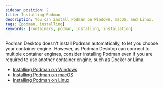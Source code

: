 ```yaml
---
sidebar_position: 2
title: Installing Podman
description: You can install Podman on Windows, macOS, and Linux.
tags: [podman, installing]
keywords: [containers, podman, installing, installation]
---
```


Podman Desktop doesn't install Podman automatically, to let you choose your container engine.
However, as Podman Desktop can connect to multiple container engines, consider installing Podman even if you are required to use another container engine, such as Docker or Lima.

* [Installing Podman on Windows](./installing-podman/installing-podman-on-windows)
* [Installing Podman on macOS](./installing-podman/installing-podman-on-macos)
* [Installing Podman on Linux](./installing-podman/installing-podman-on-linux)
